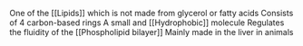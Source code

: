 One of the [[Lipids]] which is not made from glycerol or fatty acids
Consists of 4 carbon-based rings
A small and [[Hydrophobic]] molecule
Regulates the fluidity of the [[Phospholipid bilayer]]
Mainly made in the liver in animals